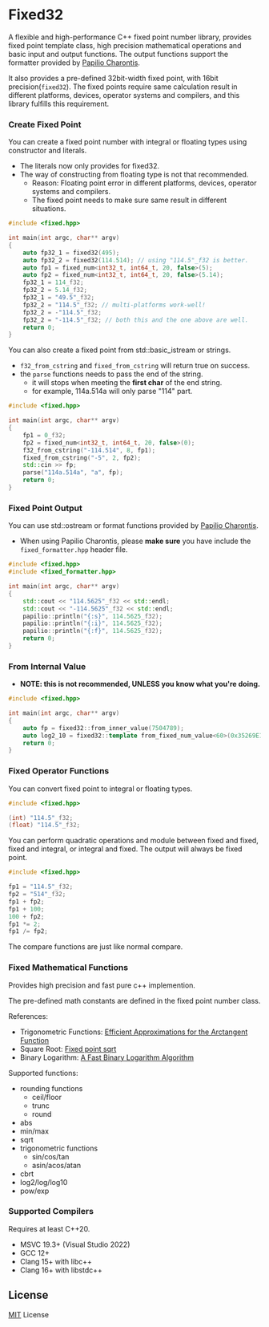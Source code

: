 # Fixed32

A flexible and high-performance C++ fixed point number library, provides fixed point template class, high precision mathematical operations and basic input and output functions.
The output functions support the formatter provided by [Papilio Charontis](https://github.com/HenryAWE/PapilioCharontis).

It also provides a pre-defined 32bit-width fixed point, with 16bit precision(```fixed32```).
The fixed points require same calculation result in different platforms, devices, operator systems and compilers, and this library fulfills this requirement.


### Create Fixed Point

You can create a fixed point number with integral or floating types using constructor and literals.

- The literals now only provides for fixed32.
- The way of constructing from floating type is not that recommended.
    - Reason: Floating point error in different platforms, devices, operator systems and compilers.
    - The fixed point needs to make sure same result in different situations.
```c++
#include <fixed.hpp>

int main(int argc, char** argv)
{
    auto fp32_1 = fixed32(495);
    auto fp32_2 = fixed32(114.514); // using "114.5"_f32 is better.
    auto fp1 = fixed_num<int32_t, int64_t, 20, false>(5);
    auto fp2 = fixed_num<int32_t, int64_t, 20, false>(5.14);
    fp32_1 = 114_f32;
    fp32_2 = 5.14_f32;
    fp32_1 = "49.5"_f32;
    fp32_2 = "114.5"_f32; // multi-platforms work-well!
    fp32_2 = -"114.5"_f32;
    fp32_2 = "-114.5"_f32; // both this and the one above are well.
    return 0;
}
```

You can also create a fixed point from std::basic_istream or strings.

- ```f32_from_cstring``` and ```fixed_from_cstring``` will return true on success.
- the ```parse``` functions needs to pass the end of the string.
    - it will stops when meeting the **first char** of the end string.
    - for example, 114a.514a will only parse "114" part.

```c++
#include <fixed.hpp>

int main(int argc, char** argv)
{
    fp1 = 0_f32;
    fp2 = fixed_num<int32_t, int64_t, 20, false>(0);
    f32_from_cstring("-114.514", 8, fp1);
    fixed_from_cstring("-5", 2, fp2);
    std::cin >> fp;
    parse("114a.514a", "a", fp);
    return 0;
}
```

### Fixed Point Output

You can use std::ostream or format functions provided by [Papilio Charontis](https://github.com/HenryAWE/PapilioCharontis).

- When using Papilio Charontis, please **make sure** you have include the ```fixed_formatter.hpp``` header file.


```c++
#include <fixed.hpp>
#include <fixed_formatter.hpp>

int main(int argc, char** argv)
{
    std::cout << "114.5625"_f32 << std::endl;
    std::cout << "-114.5625"_f32 << std::endl;
    papilio::println("{:s}", 114.5625_f32);
    papilio::println("{:i}", 114.5625_f32);
    papilio::println("{:f}", 114.5625_f32);
    return 0;
}
```

### From Internal Value

- **NOTE: this is not recommended, UNLESS you know what you're doing.**

```c++
#include <fixed.hpp>

int main(int argc, char** argv)
{
    auto fp = fixed32::from_inner_value(7504789);
    auto log2_10 = fixed32::template from_fixed_num_value<60>(0x35269E12F346E200ll);
    return 0;
}
```

### Fixed Operator Functions

You can convert fixed point to integral or floating types.

```c++
#include <fixed.hpp>

(int) "114.5"_f32;
(float) "114.5"_f32;
```

You can perform quadratic operations and module between fixed and fixed, fixed and integral, or integral and fixed.
The output will always be fixed point.

```c++
#include <fixed.hpp>

fp1 = "114.5"_f32;
fp2 = "514"_f32;
fp1 + fp2;
fp1 + 100;
100 + fp2;
fp1 *= 2;
fp1 /= fp2;
```

The compare functions are just like normal compare.

### Fixed Mathematical Functions

Provides high precision and fast pure c++ implemention.

The pre-defined math constants are defined in the fixed point number class.

References:
- Trigonometric Functions: [Efficient Approximations for the Arctangent Function](https://ieeexplore.ieee.org/document/1628884)
- Square Root: [Fixed point sqrt](https://groups.google.com/g/comp.lang.c/c/IpwKbw0MAxw)
- Binary Logarithm: [A Fast Binary Logarithm Algorithm](http://www.claysturner.com/dsp/BinaryLogarithm.pdf)

Supported functions:
- rounding functions
    - ceil/floor
    - trunc
    - round
- abs
- min/max
- sqrt
- trigonometric functions
    - sin/cos/tan
    - asin/acos/atan
- cbrt
- log2/log/log10
- pow/exp

### Supported Compilers

Requires at least C++20.

- MSVC 19.3+ (Visual Studio 2022)
- GCC 12+
- Clang 15+ with libc++
- Clang 16+ with libstdc++

## License
[MIT](LICENSE) License

